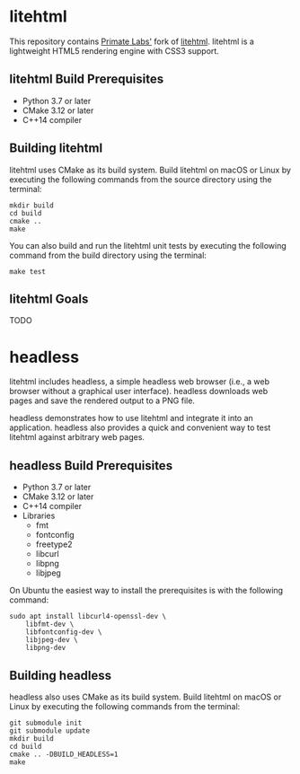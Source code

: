 
# litehtml

This repository contains [Primate Labs'](https://www.primatelabs.com/) fork of [litehtml](https://github.com/litehtml/litehtml).  litehtml is a lightweight HTML5 rendering engine with CSS3 support.

## litehtml Build Prerequisites

* Python 3.7 or later
* CMake 3.12 or later
* C++14 compiler

## Building litehtml

litehtml uses CMake as its build system.  Build litehtml on macOS or Linux by executing the following commands from the source directory using the terminal:

    mkdir build
    cd build
    cmake ..
    make

You can also build and run the litehtml unit tests by executing the following command from the build directory using the terminal:

    make test

## litehtml Goals

TODO

# headless

litehtml includes headless, a simple headless web browser (i.e., a web browser without a graphical user interface).  headless downloads web pages and save the rendered output to a PNG file.

headless demonstrates how to use litehtml and integrate it into an application.  headless also provides a quick and convenient way to test litehtml against arbitrary web pages.

## headless Build Prerequisites

* Python 3.7 or later
* CMake 3.12 or later
* C++14 compiler
* Libraries
  * fmt
  * fontconfig
  * freetype2
  * libcurl
  * libpng
  * libjpeg

On Ubuntu the easiest way to install the prerequisites is with the following command:

    sudo apt install libcurl4-openssl-dev \
        libfmt-dev \
        libfontconfig-dev \
        libjpeg-dev \
        libpng-dev

## Building headless

headless also uses CMake as its build system.  Build litehtml on macOS or Linux by executing the following commands from the terminal:

    git submodule init
    git submodule update
    mkdir build
    cd build
    cmake .. -DBUILD_HEADLESS=1
    make
